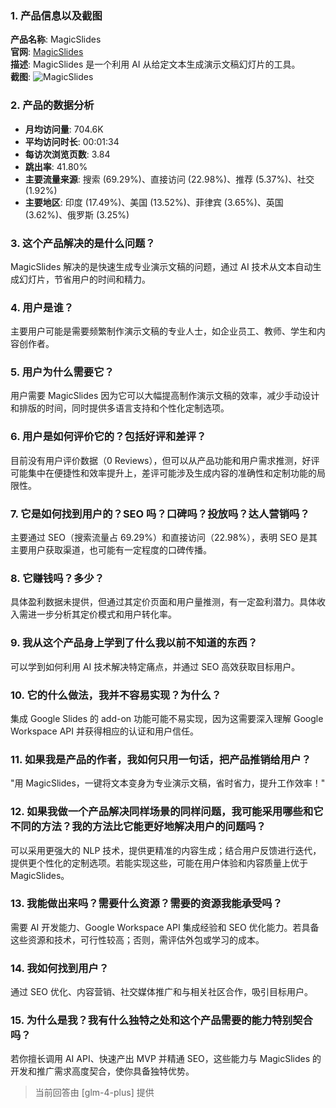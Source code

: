 ### 1. 产品信息以及截图

**产品名称**: MagicSlides  
**官网**: [MagicSlides](https://www.magicslides.app)  
**描述**: MagicSlides 是一个利用 AI 从给定文本生成演示文稿幻灯片的工具。  
**截图**: ![MagicSlides](https://cdn-images.toolify.ai/image/7499f96a7d38037f7946fe55d26d1d14.jpeg)

### 2. 产品的数据分析

- **月均访问量**: 704.6K
- **平均访问时长**: 00:01:34
- **每访次浏览页数**: 3.84
- **跳出率**: 41.80%
- **主要流量来源**: 搜索 (69.29%)、直接访问 (22.98%)、推荐 (5.37%)、社交 (1.92%)
- **主要地区**: 印度 (17.49%)、美国 (13.52%)、菲律宾 (3.65%)、英国 (3.62%)、俄罗斯 (3.25%)

### 3. 这个产品解决的是什么问题？

MagicSlides 解决的是快速生成专业演示文稿的问题，通过 AI 技术从文本自动生成幻灯片，节省用户的时间和精力。

### 4. 用户是谁？

主要用户可能是需要频繁制作演示文稿的专业人士，如企业员工、教师、学生和内容创作者。

### 5. 用户为什么需要它？

用户需要 MagicSlides 因为它可以大幅提高制作演示文稿的效率，减少手动设计和排版的时间，同时提供多语言支持和个性化定制选项。

### 6. 用户是如何评价它的？包括好评和差评？

目前没有用户评价数据（0 Reviews），但可以从产品功能和用户需求推测，好评可能集中在便捷性和效率提升上，差评可能涉及生成内容的准确性和定制功能的局限性。

### 7. 它是如何找到用户的？SEO 吗？口碑吗？投放吗？达人营销吗？

主要通过 SEO（搜索流量占 69.29%）和直接访问（22.98%），表明 SEO 是其主要用户获取渠道，也可能有一定程度的口碑传播。

### 8. 它赚钱吗？多少？

具体盈利数据未提供，但通过其定价页面和用户量推测，有一定盈利潜力。具体收入需进一步分析其定价模式和用户转化率。

### 9. 我从这个产品身上学到了什么我以前不知道的东西？

可以学到如何利用 AI 技术解决特定痛点，并通过 SEO 高效获取目标用户。

### 10. 它的什么做法，我并不容易实现？为什么？

集成 Google Slides 的 add-on 功能可能不易实现，因为这需要深入理解 Google Workspace API 并获得相应的认证和用户信任。

### 11. 如果我是产品的作者，我如何只用一句话，把产品推销给用户？

"用 MagicSlides，一键将文本变身为专业演示文稿，省时省力，提升工作效率！"

### 12. 如果我做一个产品解决同样场景的同样问题，我可能采用哪些和它不同的方法？我的方法比它能更好地解决用户的问题吗？

可以采用更强大的 NLP 技术，提供更精准的内容生成；结合用户反馈进行迭代，提供更个性化的定制选项。若能实现这些，可能在用户体验和内容质量上优于 MagicSlides。

### 13. 我能做出来吗？需要什么资源？需要的资源我能承受吗？

需要 AI 开发能力、Google Workspace API 集成经验和 SEO 优化能力。若具备这些资源和技术，可行性较高；否则，需评估外包或学习的成本。

### 14. 我如何找到用户？

通过 SEO 优化、内容营销、社交媒体推广和与相关社区合作，吸引目标用户。

### 15. 为什么是我？我有什么独特之处和这个产品需要的能力特别契合吗？

若你擅长调用 AI API、快速产出 MVP 并精通 SEO，这些能力与 MagicSlides 的开发和推广需求高度契合，使你具备独特优势。

> 当前回答由 [glm-4-plus] 提供